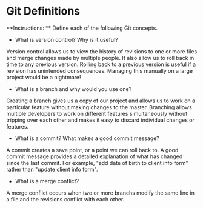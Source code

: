 # Git Definitions

**Instructions: ** Define each of the following Git concepts.

* What is version control?  Why is it useful?

Version control allows us to view the history of revisions to one or more files and merge changes made by multiple people.  It also allow us to roll back in time to any previous version.  Rolling back to a previous version is useful if a revision has unintended consequences.  Managing this manually on a large project would be a nightmare!

* What is a branch and why would you use one?

Creating a branch gives us a copy of our project and allows us to work on a particular feature without making changes to the master.  Branching allows multiple developers to work on different features simultaneously without tripping over each other and makes it easy to discard individual changes or features.

* What is a commit? What makes a good commit message?

A commit creates a save point, or a point we can roll back to.  A good commit message provides a detailed explanation of what has changed since the last commit.  For example, "add date of birth to client info form" rather than "update client info form".

* What is a merge conflict?

A merge conflict occurs when two or more branchs modify the same line in a file and the revisions conflict with each other.